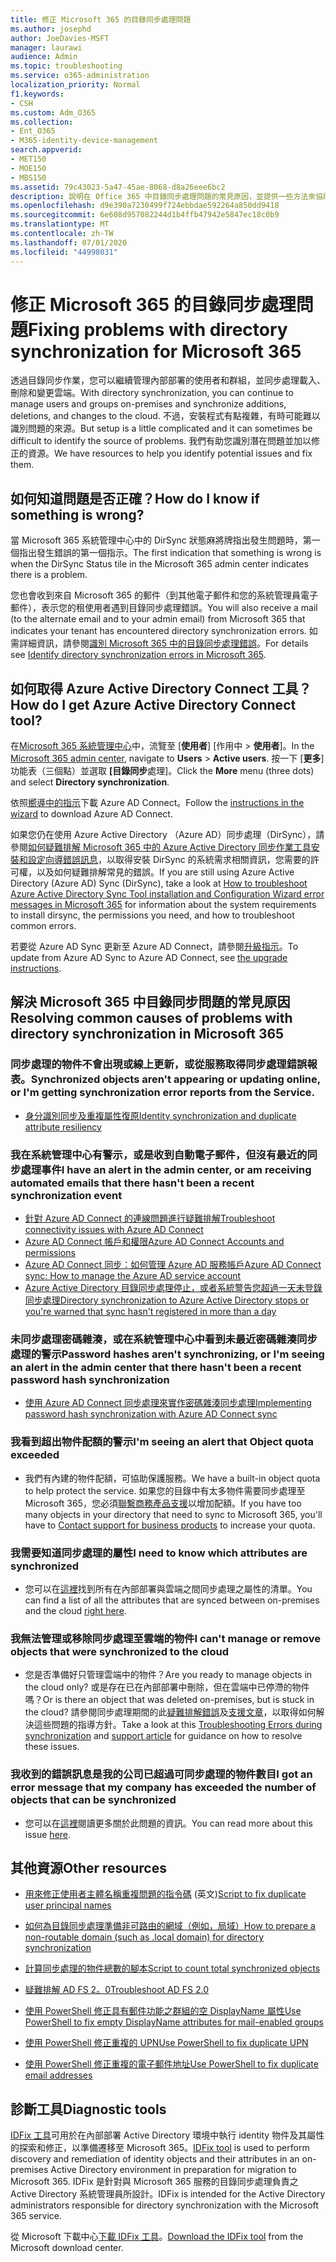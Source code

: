 ```yaml
---
title: 修正 Microsoft 365 的目錄同步處理問題
ms.author: josephd
author: JoeDavies-MSFT
manager: laurawi
audience: Admin
ms.topic: troubleshooting
ms.service: o365-administration
localization_priority: Normal
f1.keywords:
- CSH
ms.custom: Adm_O365
ms.collection:
- Ent_O365
- M365-identity-device-management
search.appverid:
- MET150
- MOE150
- MBS150
ms.assetid: 79c43023-5a47-45ae-8068-d8a26eee6bc2
description: 說明在 Office 365 中目錄同步處理問題的常見原因，並提供一些方法來協助疑難排解及解決問題。
ms.openlocfilehash: d9e390a7230499f724ebbdae592264a850dd9418
ms.sourcegitcommit: 6e608d957082244d1b4ffb47942e5847ec18c0b9
ms.translationtype: MT
ms.contentlocale: zh-TW
ms.lasthandoff: 07/01/2020
ms.locfileid: "44998031"
---
```

# <a name="fixing-problems-with-directory-synchronization-for-microsoft-365"></a><span data-ttu-id="c4e14-103">修正 Microsoft 365 的目錄同步處理問題</span><span class="sxs-lookup"><span data-stu-id="c4e14-103">Fixing problems with directory synchronization for Microsoft 365</span></span>

<span data-ttu-id="c4e14-104">透過目錄同步作業，您可以繼續管理內部部署的使用者和群組，並同步處理載入、刪除和變更雲端。</span><span class="sxs-lookup"><span data-stu-id="c4e14-104">With directory synchronization, you can continue to manage users and groups on-premises and synchronize additions, deletions, and changes to the cloud.</span></span> <span data-ttu-id="c4e14-105">不過，安裝程式有點複雜，有時可能難以識別問題的來源。</span><span class="sxs-lookup"><span data-stu-id="c4e14-105">But setup is a little complicated and it can sometimes be difficult to identify the source of problems.</span></span> <span data-ttu-id="c4e14-106">我們有助您識別潛在問題並加以修正的資源。</span><span class="sxs-lookup"><span data-stu-id="c4e14-106">We have resources to help you identify potential issues and fix them.</span></span>
  
## <a name="how-do-i-know-if-something-is-wrong"></a><span data-ttu-id="c4e14-107">如何知道問題是否正確？</span><span class="sxs-lookup"><span data-stu-id="c4e14-107">How do I know if something is wrong?</span></span>

<span data-ttu-id="c4e14-108">當 Microsoft 365 系統管理中心中的 DirSync 狀態麻將牌指出發生問題時，第一個指出發生錯誤的第一個指示。</span><span class="sxs-lookup"><span data-stu-id="c4e14-108">The first indication that something is wrong is when the DirSync Status tile in the Microsoft 365 admin center indicates there is a problem.</span></span>
  
<span data-ttu-id="c4e14-109">您也會收到來自 Microsoft 365 的郵件（到其他電子郵件和您的系統管理員電子郵件），表示您的租使用者遇到目錄同步處理錯誤。</span><span class="sxs-lookup"><span data-stu-id="c4e14-109">You will also receive a mail (to the alternate email and to your admin email) from Microsoft 365 that indicates your tenant has encountered directory synchronization errors.</span></span> <span data-ttu-id="c4e14-110">如需詳細資訊，請參閱[識別 Microsoft 365 中的目錄同步處理錯誤](identify-directory-synchronization-errors.md)。</span><span class="sxs-lookup"><span data-stu-id="c4e14-110">For details see [Identify directory synchronization errors in Microsoft 365](identify-directory-synchronization-errors.md).</span></span>
  
## <a name="how-do-i-get-azure-active-directory-connect-tool"></a><span data-ttu-id="c4e14-111">如何取得 Azure Active Directory Connect 工具？</span><span class="sxs-lookup"><span data-stu-id="c4e14-111">How do I get Azure Active Directory Connect tool?</span></span>

<span data-ttu-id="c4e14-112">在[Microsoft 365 系統管理中心](https://admin.microsoft.com)中，流覽至 [**使用者**] [作用中 \> **使用者**]。</span><span class="sxs-lookup"><span data-stu-id="c4e14-112">In the [Microsoft 365 admin center](https://admin.microsoft.com), navigate to **Users** \> **Active users**.</span></span> <span data-ttu-id="c4e14-113">按一下 [**更多**] 功能表（三個點）並選取 **[目錄同步**處理]。</span><span class="sxs-lookup"><span data-stu-id="c4e14-113">Click the **More** menu (three dots) and select **Directory synchronization**.</span></span> 
  
<span data-ttu-id="c4e14-114">依照[嚮導中的指示](set-up-directory-synchronization.md)下載 Azure AD Connect。</span><span class="sxs-lookup"><span data-stu-id="c4e14-114">Follow the [instructions in the wizard](set-up-directory-synchronization.md) to download Azure AD Connect.</span></span> 
  
<span data-ttu-id="c4e14-115">如果您仍在使用 Azure Active Directory （Azure AD）同步處理（DirSync），請參閱[如何疑難排解 Microsoft 365 中的 Azure Active Directory 同步作業工具安裝和設定向導錯誤訊息](https://go.microsoft.com/fwlink/p/?LinkId=396717)，以取得安裝 DirSync 的系統需求相關資訊，您需要的許可權，以及如何疑難排解常見的錯誤。</span><span class="sxs-lookup"><span data-stu-id="c4e14-115">If you are still using Azure Active Directory (Azure AD) Sync (DirSync), take a look at [How to troubleshoot Azure Active Directory Sync Tool installation and Configuration Wizard error messages in Microsoft 365](https://go.microsoft.com/fwlink/p/?LinkId=396717) for information about the system requirements to install dirsync, the permissions you need, and how to troubleshoot common errors.</span></span> 
  
<span data-ttu-id="c4e14-116">若要從 Azure AD Sync 更新至 Azure AD Connect，請參閱[升級指示](https://go.microsoft.com/fwlink/p/?LinkId=733240)。</span><span class="sxs-lookup"><span data-stu-id="c4e14-116">To update from Azure AD Sync to Azure AD Connect, see [the upgrade instructions](https://go.microsoft.com/fwlink/p/?LinkId=733240).</span></span>
  
## <a name="resolving-common-causes-of-problems-with-directory-synchronization-in-microsoft-365"></a><span data-ttu-id="c4e14-117">解決 Microsoft 365 中目錄同步問題的常見原因</span><span class="sxs-lookup"><span data-stu-id="c4e14-117">Resolving common causes of problems with directory synchronization in Microsoft 365</span></span>

### <a name="synchronized-objects-arent-appearing-or-updating-online-or-im-getting-synchronization-error-reports-from-the-service"></a><span data-ttu-id="c4e14-118">**同步處理的物件不會出現或線上更新，或從服務取得同步處理錯誤報表。**</span><span class="sxs-lookup"><span data-stu-id="c4e14-118">**Synchronized objects aren't appearing or updating online, or I'm getting synchronization error reports from the Service.**</span></span>

- [<span data-ttu-id="c4e14-119">身分識別同步及重複屬性復原</span><span class="sxs-lookup"><span data-stu-id="c4e14-119">Identity synchronization and duplicate attribute resiliency</span></span>](https://docs.microsoft.com/azure/active-directory/hybrid/how-to-connect-syncservice-duplicate-attribute-resiliency)

### <a name="i-have-an-alert-in-the-admin-center-or-am-receiving-automated-emails-that-there-hasnt-been-a-recent-synchronization-event"></a><span data-ttu-id="c4e14-120">**我在系統管理中心有警示，或是收到自動電子郵件，但沒有最近的同步處理事件**</span><span class="sxs-lookup"><span data-stu-id="c4e14-120">**I have an alert in the admin center, or am receiving automated emails that there hasn't been a recent synchronization event**</span></span>
- [<span data-ttu-id="c4e14-121">針對 Azure AD Connect 的連線問題進行疑難排解</span><span class="sxs-lookup"><span data-stu-id="c4e14-121">Troubleshoot connectivity issues with Azure AD Connect</span></span>](https://docs.microsoft.com/azure/active-directory/hybrid/tshoot-connect-connectivity)
- [<span data-ttu-id="c4e14-122">Azure AD Connect 帳戶和權限</span><span class="sxs-lookup"><span data-stu-id="c4e14-122">Azure AD Connect Accounts and permissions</span></span>](https://go.microsoft.com/fwlink/p/?LinkId=820598)
- [<span data-ttu-id="c4e14-123">Azure AD Connect 同步：如何管理 Azure AD 服務帳戶</span><span class="sxs-lookup"><span data-stu-id="c4e14-123">Azure AD Connect sync: How to manage the Azure AD service account</span></span>](https://docs.microsoft.com/azure/active-directory/hybrid/how-to-connect-azureadaccount)
- [<span data-ttu-id="c4e14-124">Azure Active Directory 目錄同步處理停止，或者系統警告您超過一天未登錄同步處理</span><span class="sxs-lookup"><span data-stu-id="c4e14-124">Directory synchronization to Azure Active Directory stops or you're warned that sync hasn't registered in more than a day</span></span>](https://support.microsoft.com/help/2882421/directory-synchronization-to-azure-active-directory-stops-or-you-re-warned-that-sync-hasn-t-registered-in-more-than-a-day)

### <a name="password-hashes-arent-synchronizing-or-im-seeing-an-alert-in-the-admin-center-that-there-hasnt-been-a-recent-password-hash-synchronization"></a><span data-ttu-id="c4e14-125">**未同步處理密碼雜湊，或在系統管理中心中看到未最近密碼雜湊同步處理的警示**</span><span class="sxs-lookup"><span data-stu-id="c4e14-125">**Password hashes aren't synchronizing, or I'm seeing an alert in the admin center that there hasn't been a recent password hash synchronization**</span></span>
- [<span data-ttu-id="c4e14-126">使用 Azure AD Connect 同步處理來實作密碼雜湊同步處理</span><span class="sxs-lookup"><span data-stu-id="c4e14-126">Implementing password hash synchronization with Azure AD Connect sync</span></span>](https://docs.microsoft.com/azure/active-directory/hybrid/how-to-connect-password-hash-synchronization)

### <a name="im-seeing-an-alert-that-object-quota-exceeded"></a><span data-ttu-id="c4e14-127">**我看到超出物件配額的警示**</span><span class="sxs-lookup"><span data-stu-id="c4e14-127">**I'm seeing an alert that Object quota exceeded**</span></span>
- <span data-ttu-id="c4e14-128">我們有內建的物件配額，可協助保護服務。</span><span class="sxs-lookup"><span data-stu-id="c4e14-128">We have a built-in object quota to help protect the service.</span></span> <span data-ttu-id="c4e14-129">如果您的目錄中有太多物件需要同步處理至 Microsoft 365，您必須[聯繫商務產品支援](https://support.office.com/article/32a17ca7-6fa0-4870-8a8d-e25ba4ccfd4b)以增加配額。</span><span class="sxs-lookup"><span data-stu-id="c4e14-129">If you have too many objects in your directory that need to sync to Microsoft 365, you'll have to [Contact support for business products](https://support.office.com/article/32a17ca7-6fa0-4870-8a8d-e25ba4ccfd4b) to increase your quota.</span></span>

### <a name="i-need-to-know-which-attributes-are-synchronized"></a><span data-ttu-id="c4e14-130">**我需要知道同步處理的屬性**</span><span class="sxs-lookup"><span data-stu-id="c4e14-130">**I need to know which attributes are synchronized**</span></span>
- <span data-ttu-id="c4e14-131">您可以在[這裡](https://go.microsoft.com/fwlink/p/?LinkId=396719)找到所有在內部部署與雲端之間同步處理之屬性的清單。</span><span class="sxs-lookup"><span data-stu-id="c4e14-131">You can find a list of all the attributes that are synced between on-premises and the cloud [right here](https://go.microsoft.com/fwlink/p/?LinkId=396719).</span></span>

### <a name="i-cant-manage-or-remove-objects-that-were-synchronized-to-the-cloud"></a><span data-ttu-id="c4e14-132">**我無法管理或移除同步處理至雲端的物件**</span><span class="sxs-lookup"><span data-stu-id="c4e14-132">**I can't manage or remove objects that were synchronized to the cloud**</span></span>
- <span data-ttu-id="c4e14-133">您是否準備好只管理雲端中的物件？</span><span class="sxs-lookup"><span data-stu-id="c4e14-133">Are you ready to manage objects in the cloud only?</span></span> <span data-ttu-id="c4e14-134">或是存在已在內部部署中刪除，但在雲端中已停滯的物件嗎？</span><span class="sxs-lookup"><span data-stu-id="c4e14-134">Or is there an object that was deleted on-premises, but is stuck in the cloud?</span></span> <span data-ttu-id="c4e14-135">請參閱同步處理期間的此[疑難排解錯誤](https://go.microsoft.com/fwlink/p/?linkid=842044)及[支援文章](https://go.microsoft.com/fwlink/p/?LinkId=396720)，以取得如何解決這些問題的指導方針。</span><span class="sxs-lookup"><span data-stu-id="c4e14-135">Take a look at this [Troubleshooting Errors during synchronization](https://go.microsoft.com/fwlink/p/?linkid=842044) and [support article](https://go.microsoft.com/fwlink/p/?LinkId=396720) for guidance on how to resolve these issues.</span></span>

### <a name="i-got-an-error-message-that-my-company-has-exceeded-the-number-of-objects-that-can-be-synchronized"></a><span data-ttu-id="c4e14-136">**我收到的錯誤訊息是我的公司已超過可同步處理的物件數目**</span><span class="sxs-lookup"><span data-stu-id="c4e14-136">**I got an error message that my company has exceeded the number of objects that can be synchronized**</span></span>
- <span data-ttu-id="c4e14-137">您可以在[這裡](https://go.microsoft.com/fwlink/p/?LinkId=396721)閱讀更多關於此問題的資訊。</span><span class="sxs-lookup"><span data-stu-id="c4e14-137">You can read more about this issue [here](https://go.microsoft.com/fwlink/p/?LinkId=396721).</span></span>
   
## <a name="other-resources"></a><span data-ttu-id="c4e14-138">其他資源</span><span class="sxs-lookup"><span data-stu-id="c4e14-138">Other resources</span></span>

- <span data-ttu-id="c4e14-139">[用來修正使用者主體名稱重複問題的指令碼](https://go.microsoft.com/fwlink/p/?LinkId=396725) (英文)</span><span class="sxs-lookup"><span data-stu-id="c4e14-139">[Script to fix duplicate user principal names](https://go.microsoft.com/fwlink/p/?LinkId=396725)</span></span>
    
- [<span data-ttu-id="c4e14-140">如何為目錄同步處理準備非可路由的網域（例如，局域）</span><span class="sxs-lookup"><span data-stu-id="c4e14-140">How to prepare a non-routable domain (such as .local domain) for directory synchronization</span></span>](prepare-a-non-routable-domain-for-directory-synchronization.md)
    
- [<span data-ttu-id="c4e14-141">計算同步處理的物件總數的腳本</span><span class="sxs-lookup"><span data-stu-id="c4e14-141">Script to count total synchronized objects</span></span>](https://go.microsoft.com/fwlink/p/?LinkId=396726)
    
- [<span data-ttu-id="c4e14-142">疑難排解 AD FS 2。0</span><span class="sxs-lookup"><span data-stu-id="c4e14-142">Troubleshoot AD FS 2.0</span></span>](https://go.microsoft.com/fwlink/p/?LinkId=396727)
    
- [<span data-ttu-id="c4e14-143">使用 PowerShell 修正具有郵件功能之群組的空 DisplayName 屬性</span><span class="sxs-lookup"><span data-stu-id="c4e14-143">Use PowerShell to fix empty DisplayName attributes for mail-enabled groups</span></span>](https://go.microsoft.com/fwlink/p/?LinkId=396728)
    
- [<span data-ttu-id="c4e14-144">使用 PowerShell 修正重複的 UPN</span><span class="sxs-lookup"><span data-stu-id="c4e14-144">Use PowerShell to fix duplicate UPN</span></span>](https://go.microsoft.com/fwlink/p/?LinkId=396730)
    
- [<span data-ttu-id="c4e14-145">使用 PowerShell 修正重複的電子郵件地址</span><span class="sxs-lookup"><span data-stu-id="c4e14-145">Use PowerShell to fix duplicate email addresses</span></span>](https://go.microsoft.com/fwlink/p/?LinkId=396731)
    
## <a name="diagnostic-tools"></a><span data-ttu-id="c4e14-146">診斷工具</span><span class="sxs-lookup"><span data-stu-id="c4e14-146">Diagnostic tools</span></span>

<span data-ttu-id="c4e14-147">[IDFix 工具](prepare-directory-attributes-for-synch-with-idfix.md)可用於在內部部署 Active Directory 環境中執行 identity 物件及其屬性的探索和修正，以準備遷移至 Microsoft 365。</span><span class="sxs-lookup"><span data-stu-id="c4e14-147">[IDFix tool](prepare-directory-attributes-for-synch-with-idfix.md) is used to perform discovery and remediation of identity objects and their attributes in an on-premises Active Directory environment in preparation for migration to Microsoft 365.</span></span> <span data-ttu-id="c4e14-148">IDFix 是針對與 Microsoft 365 服務的目錄同步處理負責之 Active Directory 系統管理員所設計。</span><span class="sxs-lookup"><span data-stu-id="c4e14-148">IDFix is intended for the Active Directory administrators responsible for directory synchronization with the Microsoft 365 service.</span></span> 

<span data-ttu-id="c4e14-149">從 Microsoft 下載中心[下載 IDFix 工具](https://go.microsoft.com/fwlink/p/?LinkId=396718)。</span><span class="sxs-lookup"><span data-stu-id="c4e14-149">[Download the IDFix tool](https://go.microsoft.com/fwlink/p/?LinkId=396718) from the Microsoft download center.</span></span>